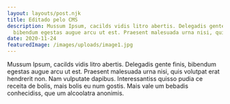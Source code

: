 ```yaml
---
layout: layouts/post.njk
title: Editado pelo CMS
description: Mussum Ipsum, cacilds vidis litro abertis. Delegadis gente finis,
  bibendum egestas augue arcu ut est. Praesent malesuada urna nisi, quis.
date: 2020-11-24
featuredImage: /images/uploads/image1.jpg
---
```


Mussum Ipsum, cacilds vidis litro abertis. Delegadis gente finis, bibendum egestas augue arcu ut est. Praesent malesuada urna nisi, quis volutpat erat hendrerit non. Nam vulputate dapibus. Interessantiss quisso pudia ce receita de bolis, mais bolis eu num gostis. Mais vale um bebadis conhecidiss, que um alcoolatra anonimis.